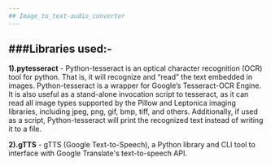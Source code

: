 ```yaml
---
## Image_to_text-audio_converter
---
```

###Libraries used:-
---
**1).pytesseract** - Python-tesseract is an optical character recognition (OCR) tool for python. That is, it will recognize and “read” the text embedded in images.
Python-tesseract is a wrapper for Google’s Tesseract-OCR Engine. It is also useful as a stand-alone invocation script to tesseract, as it can read all image types supported by the Pillow and Leptonica imaging libraries, including jpeg, png, gif, bmp, tiff, and others. Additionally, if used as a script, Python-tesseract will print the recognized text instead of writing it to a file.

**2).gTTS** - gTTS (Google Text-to-Speech), a Python library and CLI tool to interface with Google Translate's text-to-speech API.
